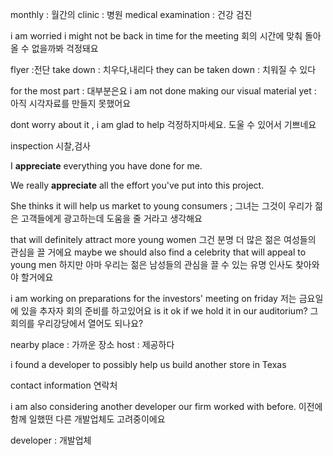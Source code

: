 monthly : 월간의
clinic : 병원
medical examination : 건강 검진

i am worried i might not be back in time for the meeting
회의 시간에 맞춰 돌아올 수 없을까봐 걱정돼요

flyer :전단 
take down : 치우다,내리다
they can be taken down : 치워질 수 있다

for the most part : 대부분은요
i am not done making our visual material yet : 아직 시각자료를 만들지 못했어요

dont worry about it , i am glad to help
걱정하지마세요. 도울 수 있어서 기쁘네요

inspection 시찰,검사

I **appreciate** everything you have done for me.

We really **appreciate** all the effort you've put into this project.

She thinks it will help us market to young consumers ;
그녀는 그것이 우리가 젊은 고객들에게 광고하는데 도움을 줄 거라고 생각해요

that will definitely attract more young women
그건 분명 더 많은 젊은 여성들의 관심을 끌 거에요
maybe we should also find a celebrity that will appeal to young men
하지만 아마 우리는 젊은 남성들의 관심을 끌 수 있는 유명 인사도 찾아와야 할거에요

i am working on preparations for the investors' meeting on friday
저는 금요일에 있을 추자자 회의 준비를 하고있어요
is it ok if we hold it in our auditorium?
그 회의를 우리강당에서 열어도 되나요?

nearby place : 가까운 장소
host : 제공하다

i found a developer to possibly help us build another store in Texas

contact information
연락처

i am also considering another developer our firm worked with before.
이전에 함께 일했떤 다른 개발업체도 고려중이에요

developer : 개발업체
